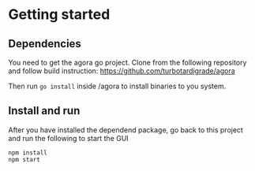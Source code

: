 # Getting started

## Dependencies
You need to get the agora go project. Clone from the following repository and follow build instruction:
https://github.com/turbotardigrade/agora

Then run `go install` inside /agora to install binaries to you system.

## Install and run
After you have installed the dependend package, go back to this project and run the following to start the GUI

```
npm install
npm start
```

